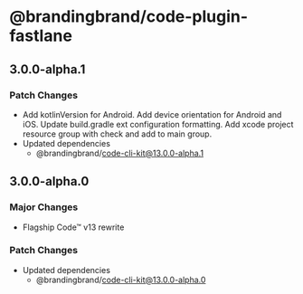 # @brandingbrand/code-plugin-fastlane

## 3.0.0-alpha.1

### Patch Changes

- Add kotlinVersion for Android. Add device orientation for Android and iOS. Update build.gradle ext configuration formatting. Add xcode project resource group with check and add to main group.
- Updated dependencies
  - @brandingbrand/code-cli-kit@13.0.0-alpha.1

## 3.0.0-alpha.0

### Major Changes

- Flagship Code™ v13 rewrite

### Patch Changes

- Updated dependencies
  - @brandingbrand/code-cli-kit@13.0.0-alpha.0
